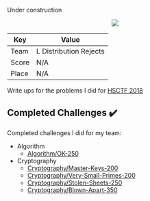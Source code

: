 Under construction



<p align="center">
  <img src="https://github.com/dumblole/CTF-Writeups/blob/master/HSCTF-2018/images/logo/logo.png">
</p>

Key| Value
---|---
Team|L Distribution Rejects
Score|N/A
Place|N/A

Write ups for the problems I did for [HSCTF 2018](https://compete.hsctf.com/challenges/ "2018 HSCTF")


## Completed Challenges :heavy_check_mark:

Completed challenges I did for my team:

* Algorithm
	* [Algorithm/OK-250]()
* Cryptography 
	* [Cryptography/Master-Keys-200]()
	* [Cryptography/Very-Small-Primes-200]()
	* [Cryptography/Stolen-Sheets-250]()
	* [Cryptography/Blown-Apart-350]()

 
